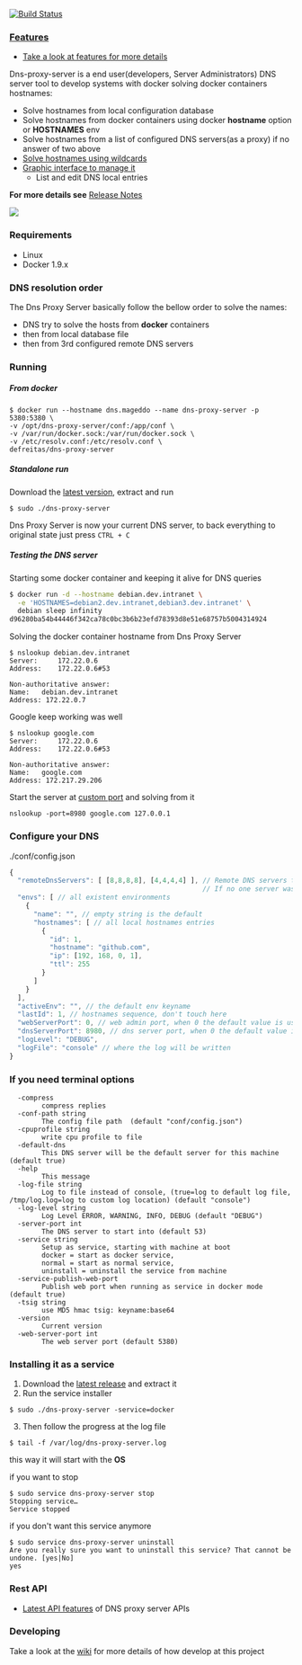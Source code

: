 <p>
	<a href="https://travis-ci.org/mageddo/dns-proxy-server"><img src="https://travis-ci.org/mageddo/dns-proxy-server.svg?branch=master" alt="Build Status"></img></a>
</p>

### [Features](http://mageddo.github.io/dns-proxy-server/docs/features)
* [Take a look at features for more details](http://mageddo.github.io/dns-proxy-server/docs/features)

Dns-proxy-server is a end user(developers, Server Administrators) DNS server tool to develop systems with docker solving docker containers hostnames:

* Solve hostnames from local configuration database
* Solve hostnames from docker containers using docker **hostname** option or **HOSTNAMES** env
* Solve hostnames from a list of configured DNS servers(as a proxy) if no answer of two above
* [Solve hostnames using wildcards](http://mageddo.github.io/dns-proxy-server/docs/features#Solve-hostnames-using-wildcards)
* [Graphic interface to manage it](http:/127.0.0.1:5380/static/)
	* List and edit DNS local entries

**For more details see** [Release Notes](RELEASE-NOTES.md)

![](http://i.imgur.com/Bhe9P36.png)

### Requirements
* Linux
* Docker 1.9.x

### DNS resolution order
The Dns Proxy Server basically follow the bellow order to solve the names:

* DNS try to solve the hosts from **docker** containers
* then from local database file
* then from 3rd configured remote DNS servers

### Running

##### From docker

	$ docker run --hostname dns.mageddo --name dns-proxy-server -p 5380:5380 \
    -v /opt/dns-proxy-server/conf:/app/conf \
    -v /var/run/docker.sock:/var/run/docker.sock \
    -v /etc/resolv.conf:/etc/resolv.conf \
    defreitas/dns-proxy-server

##### Standalone run

Download the [latest version](https://github.com/mageddo/dns-proxy-server/releases), extract and run

	$ sudo ./dns-proxy-server

Dns Proxy Server is now your current DNS server, to back everything to original state just press `CTRL + C`

##### Testing the DNS server

Starting some docker container and keeping it alive for DNS queries

```bash
$ docker run -d --hostname debian.dev.intranet \
  -e 'HOSTNAMES=debian2.dev.intranet,debian3.dev.intranet' \
  debian sleep infinity
d96280ba54b44446f342ca78c0bc3b6b23efd78393d8e51e68757b5004314924
```

Solving the docker container hostname from Dns Proxy Server

	$ nslookup debian.dev.intranet
	Server:		172.22.0.6
	Address:	172.22.0.6#53

	Non-authoritative answer:
	Name:	debian.dev.intranet
	Address: 172.22.0.7

Google keep working was well

	$ nslookup google.com
	Server:		172.22.0.6
	Address:	172.22.0.6#53

	Non-authoritative answer:
	Name:	google.com
	Address: 172.217.29.206
	
Start the server at [custom port](#configure-your-dns) and solving from it

	nslookup -port=8980 google.com 127.0.0.1

### Configure your DNS

./conf/config.json

```javascript
{
  "remoteDnsServers": [ [8,8,8,8], [4,4,4,4] ], // Remote DNS servers to be asked when can not solve from docker or local storage 
                                                // If no one server was specified then the 8.8.8.8 will be used
  "envs": [ // all existent environments 
    {
      "name": "", // empty string is the default
      "hostnames": [ // all local hostnames entries
        {
          "id": 1,
          "hostname": "github.com",
          "ip": [192, 168, 0, 1],
          "ttl": 255
        }
      ]
    }
  ],
  "activeEnv": "", // the default env keyname 
  "lastId": 1, // hostnames sequence, don't touch here
  "webServerPort": 0, // web admin port, when 0 the default value is used, see --help option
  "dnsServerPort": 8980, // dns server port, when 0 the default value is used
  "logLevel": "DEBUG",
  "logFile": "console" // where the log will be written
}
```

### If you need terminal options 

```
  -compress
    	compress replies
  -conf-path string
    	The config file path  (default "conf/config.json")
  -cpuprofile string
    	write cpu profile to file
  -default-dns
    	This DNS server will be the default server for this machine (default true)
  -help
    	This message
  -log-file string
    	Log to file instead of console, (true=log to default log file, /tmp/log.log=log to custom log location) (default "console")
  -log-level string
    	Log Level ERROR, WARNING, INFO, DEBUG (default "DEBUG")
  -server-port int
    	The DNS server to start into (default 53)
  -service string
    	Setup as service, starting with machine at boot
		docker = start as docker service,
		normal = start as normal service,
		uninstall = uninstall the service from machine 
  -service-publish-web-port
    	Publish web port when running as service in docker mode (default true)
  -tsig string
    	use MD5 hmac tsig: keyname:base64
  -version
    	Current version
  -web-server-port int
    	The web server port (default 5380)
```

### Installing it as a service

1. Download the [latest release](https://github.com/mageddo/dns-proxy-server/releases) and extract it
2. Run the service installer
```
$ sudo ./dns-proxy-server -service=docker
```
3. Then follow the progress at the log file
```
$ tail -f /var/log/dns-proxy-server.log 
```

this way it will start with the **OS**

if you want to stop 

	$ sudo service dns-proxy-server stop
	Stopping service…
	Service stopped

if you don't want this service anymore

	$ sudo service dns-proxy-server uninstall
	Are you really sure you want to uninstall this service? That cannot be undone. [yes|No] 
	yes


### Rest API
* [Latest API features](http://mageddo.github.io/dns-proxy-server/docs/api/) of DNS proxy server APIs

### Developing 

Take a look at the [wiki](docs/developing) for more details of how develop at this project
